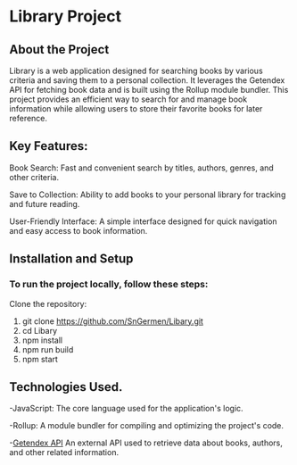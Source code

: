 # Library Project 

## About the Project

Library is a web application designed for searching books by various criteria and saving them to a personal collection. It leverages the Getendex API for fetching book data and is built using the Rollup module bundler. This project provides an efficient way to search for and manage book information while allowing users to store their favorite books for later reference.

## Key Features:

Book Search: Fast and convenient search by titles, authors, genres, and other criteria.

Save to Collection: Ability to add books to your personal library for tracking and future reading.

User-Friendly Interface: A simple interface designed for quick navigation and easy access to book information.

## Installation and Setup

### To run the project locally, follow these steps:

Clone the repository:
1. git clone https://github.com/SnGermen/Libary.git
2. cd Libary
3. npm install
4. npm run build
5. npm start

## Technologies Used.
 
 -JavaScript: The core language used for the application's logic.
 
 -Rollup: A module bundler for compiling and optimizing the project's code.
 
 -[Getendex API](https://gutendex.com/) An external API used to retrieve data about books, authors, and other related information.
